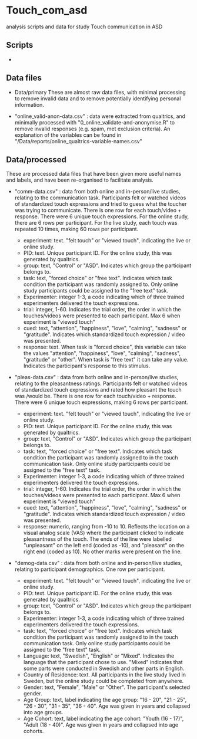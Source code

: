 # Touch_com_asd
 analysis scripts and data for study Touch communication in ASD

## Scripts
*


## Data files

* Data/primary
These are almost raw data files, with minimal processing to remove invalid data and to remove potentially identifying personal information.

* "online_valid-anon-data.csv" : data were extracted from qualtrics, and minimally processed with "0_online_validate-and-anonymise.R" to remove invalid responses (e.g. spam, met exclusion criteria). An explanation of the variables can be found in "/Data/reports/online_qualtrics-variable-names.csv"


## Data/processed
These are processed data files that have been given more useful names and labels, and have been re-organised to facilitate analysis.

* "comm-data.csv" : data from both online and in-person/live studies, relating to the communication task. Participants felt or watched videos of standardized touch expressions and tried to guess what the toucher was trying to communicate. There is one row for each touch/video + response. There were 6 unique touch expressions. For the online study, there are 6 rows per participant. For the live study, each touch was repeated 10 times, making 60 rows per participant. 
  + experiment: text. "felt touch" or "viewed touch", indicating the live or online study. 
  + PID: text. Unique participant ID. For the online study, this was generated by qualtrics.
  + group: text, "Control" or "ASD". Indicates which group the participant belongs to.
  + task: text, "forced choice" or "free text". Indicates which task condition the participant was randomly assigned to. Only online study participants could be assigned to the "free text" task. 
  + Experimenter: integer 1-3, a code indicating which of three trained experimenters delivered the touch expressions.
  + trial: integer, 1-60. Indicates the trial order, the order in which the touches/videos were presented to each participant. Max 6 when experiment is "viewed touch"
  + cued: text, "attention", "happiness", "love", "calming", "sadness" or "gratitude". Indicates which standardized touch expression / video was presented.
  + response: text. When task is "forced choice", this variable can take the values "attention", "happiness", "love", "calming", "sadness", "gratitude" or "other". When task is "free text" it can take any value. Indicates the participant's response to this stimulus.
  
* "pleas-data.csv" : data from both online and in-person/live studies, relating to the pleasantness ratings. Participants felt or watched videos of standardized touch expressions and rated how pleasant the touch was /would be. There is one row for each touch/video + response. There were 6 unique touch expressions, making 6 rows per participant.  
  + experiment: text. "felt touch" or "viewed touch", indicating the live or online study. 
  + PID: text. Unique participant ID. For the online study, this was generated by qualtrics.
  + group: text, "Control" or "ASD". Indicates which group the participant belongs to.
  + task: text, "forced choice" or "free text". Indicates which task condition the participant was randomly assigned to in the touch communication task. Only online study participants could be assigned to the "free text" task. 
  + Experimenter: integer 1-3, a code indicating which of three trained experimenters delivered the touch expressions.
  + trial: integer, 1-60. Indicates the trial order, the order in which the touches/videos were presented to each participant. Max 6 when experiment is "viewed touch"
  + cued: text, "attention", "happiness", "love", "calming", "sadness" or "gratitude". Indicates which standardized touch expression / video was presented.
  + response: numeric, ranging from -10 to 10. Reflects the location on a visual analog scale (VAS) where the participant clicked to indicate pleasantness of the touch. The ends of the line were labelled "unpleasant" on the left end (coded as -10), and "pleasant" on the right end (coded as 10). No other marks were present on the line. 
  
* "demog-data.csv" : data from both online and in-person/live studies, relating to participant demographics. One row per participant.  
  + experiment: text. "felt touch" or "viewed touch", indicating the live or online study. 
  + PID: text. Unique participant ID. For the online study, this was generated by qualtrics.
  + group: text, "Control" or "ASD". Indicates which group the participant belongs to.
  + Experimenter: integer 1-3, a code indicating which of three trained experimenters delivered the touch expressions.
  + task: text, "forced choice" or "free text". Indicates which task condition the participant was randomly assigned to in the touch communication task. Only online study participants could be assigned to the "free text" task. 
  + Language: text, "Swedish", "English" or "Mixed". Indicates the language that the participant chose to use. "Mixed" indicates that some parts were conducted in Swedish and other parts in English.
  + Country of Residence: text. All participants in the live study lived in Sweden, but the online study could be completed from anywhere. 
  + Gender: text, "Female", "Male" or "Other". The participant's selected gender. 
  + Age Group: text, label indicating the age group: "16 - 20", "21 - 25", "26 - 30", "31 - 35", "36 - 40". Age was given in years and collapsed into age groups.
  + Age Cohort: text, label indicating the age cohort: "Youth (16 - 17)", "Adult (18 - 40)". Age was given in years and collapsed into age cohorts.
  
